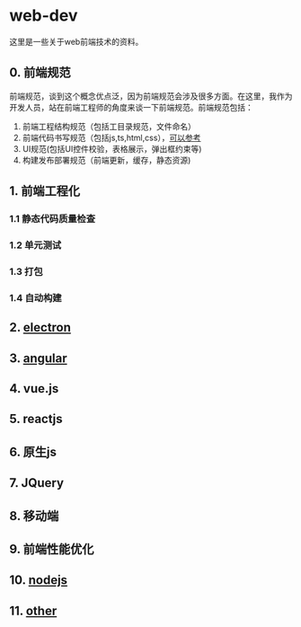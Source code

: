 # web-dev
这里是一些关于web前端技术的资料。

## 0. 前端规范
前端规范，谈到这个概念优点泛，因为前端规范会涉及很多方面。在这里，我作为开发人员，站在前端工程师的角度来谈一下前端规范。前端规范包括：
1. 前端工程结构规范（包括工目录规范，文件命名）
2. 前端代码书写规范（包括js,ts,html,css），[可以参考](http://alloyteam.github.io/CodeGuide/)
3. UI规范(包括UI控件校验，表格展示，弹出框约束等)
4. 构建发布部署规范（前端更新，缓存，静态资源)

## 1. 前端工程化

### 1.1 静态代码质量检查

### 1.2 单元测试

### 1.3 打包

### 1.4 自动构建

## 2. [electron](https://github.com/numsg/web-dev/blob/master/02electron/README.md)

## 3. [angular](https://github.com/numsg/web-dev/tree/master/03angular)

## 4. vue.js

## 5. reactjs

## 6. 原生js

## 7. JQuery

## 8. 移动端

## 9. 前端性能优化

## 10. [nodejs](https://github.com/numsg/web-dev/tree/master/10nodejs)

## 11. [other](https://github.com/numsg/web-dev/tree/master/11other)

